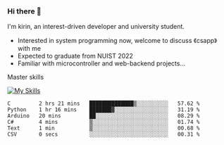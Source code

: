 ### Hi there 👋

<!--
**codeYongqi/codeYongqi** is a ✨ _special_ ✨ repository because its `README.md` (this file) appears on your GitHub profile.

Here are some ideas to get you started:

- 🔭 I’m currently working on ...
- 🌱 I’m currently learning ...
- 👯 I’m looking to collaborate on ...
- 🤔 I’m looking for help with ...
- 💬 Ask me about ...
- 📫 How to reach me: ...
- 😄 Pronouns: ...
- ⚡ Fun fact: ...
-->
I'm kirin, an interest-driven developer and university student.
- Interested in system programming now, welcome to discuss 《csapp》 with me
- Expected to graduate from NUIST 2022
- Familiar with microcontroller and web-backend projects...

Master skills

[![My Skills](https://skillicons.dev/icons?i=nodejs,java,js,html,vue,docker,vim,linux,git)](https://skillicons.dev)

<!--START_SECTION:waka-->

```text
C         2 hrs 21 mins   ██████████████▒░░░░░░░░░░   57.62 %
Python    1 hr 16 mins    ███████▓░░░░░░░░░░░░░░░░░   31.19 %
Arduino   20 mins         ██░░░░░░░░░░░░░░░░░░░░░░░   08.29 %
C#        4 mins          ▒░░░░░░░░░░░░░░░░░░░░░░░░   01.74 %
Text      1 min           ▒░░░░░░░░░░░░░░░░░░░░░░░░   00.68 %
CSV       0 secs          ░░░░░░░░░░░░░░░░░░░░░░░░░   00.31 %
```

<!--END_SECTION:waka-->

